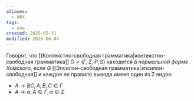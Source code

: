 ```yaml
---
aliases:
  - НФХ
tags:
  - лои
created: 2025-05-31
modified: 2025-06-04
---
```

Говорят, что [[Контекстно-свободная грамматика|контекстно-свободная грамматика]] $G=(\Gamma, \Sigma, P, S)$ находится в *нормальной форме Хомского*, если $G$ [[Эпсилон-свободная грамматика|эпсилон-свободная]] и каждое ее правило вывода имеет один из 2 видов:
- $A \rightarrow BC, A,B,C \in \Gamma$
- $A \rightarrow \alpha, A \in \Gamma, \alpha \in \Sigma$
